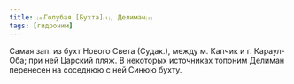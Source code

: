 ```yaml
---
title: ⒜Голубая [Бухта]⒯, Делиман⒵
tags: [гидроним]
---
```


Самая зап. из бухт Нового Света (Судак.), между м. Капчик и г. Караул-Оба; при
ней Царский пляж. В некоторых источниках топоним Делиман перенесен на соседнюю с
ней Синюю бухту.
